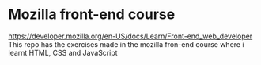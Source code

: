 # Mozilla front-end course
https://developer.mozilla.org/en-US/docs/Learn/Front-end_web_developer
This repo has the exercises made in the mozilla fron-end course where i learnt HTML, CSS and JavaScript
